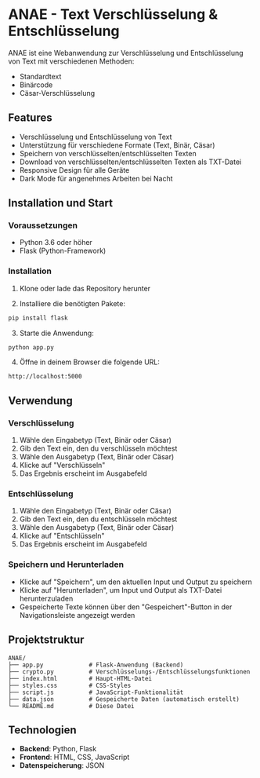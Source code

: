 # ANAE - Text Verschlüsselung & Entschlüsselung

ANAE ist eine Webanwendung zur Verschlüsselung und Entschlüsselung von Text mit verschiedenen Methoden:

- Standardtext
- Binärcode
- Cäsar-Verschlüsselung

## Features

- Verschlüsselung und Entschlüsselung von Text
- Unterstützung für verschiedene Formate (Text, Binär, Cäsar)
- Speichern von verschlüsselten/entschlüsselten Texten
- Download von verschlüsselten/entschlüsselten Texten als TXT-Datei
- Responsive Design für alle Geräte
- Dark Mode für angenehmes Arbeiten bei Nacht

## Installation und Start

### Voraussetzungen

- Python 3.6 oder höher
- Flask (Python-Framework)

### Installation

1. Klone oder lade das Repository herunter

2. Installiere die benötigten Pakete:

```bash
pip install flask
```

3. Starte die Anwendung:

```bash
python app.py
```

4. Öffne in deinem Browser die folgende URL:

```
http://localhost:5000
```

## Verwendung

### Verschlüsselung

1. Wähle den Eingabetyp (Text, Binär oder Cäsar)
2. Gib den Text ein, den du verschlüsseln möchtest
3. Wähle den Ausgabetyp (Text, Binär oder Cäsar)
4. Klicke auf "Verschlüsseln"
5. Das Ergebnis erscheint im Ausgabefeld

### Entschlüsselung

1. Wähle den Eingabetyp (Text, Binär oder Cäsar)
2. Gib den Text ein, den du entschlüsseln möchtest
3. Wähle den Ausgabetyp (Text, Binär oder Cäsar)
4. Klicke auf "Entschlüsseln"
5. Das Ergebnis erscheint im Ausgabefeld

### Speichern und Herunterladen

- Klicke auf "Speichern", um den aktuellen Input und Output zu speichern
- Klicke auf "Herunterladen", um Input und Output als TXT-Datei herunterzuladen
- Gespeicherte Texte können über den "Gespeichert"-Button in der Navigationsleiste angezeigt werden

## Projektstruktur

```
ANAE/
├── app.py             # Flask-Anwendung (Backend)
├── crypto.py          # Verschlüsselungs-/Entschlüsselungsfunktionen
├── index.html         # Haupt-HTML-Datei
├── styles.css         # CSS-Styles
├── script.js          # JavaScript-Funktionalität
├── data.json          # Gespeicherte Daten (automatisch erstellt)
└── README.md          # Diese Datei
```

## Technologien

- **Backend**: Python, Flask
- **Frontend**: HTML, CSS, JavaScript
- **Datenspeicherung**: JSON
